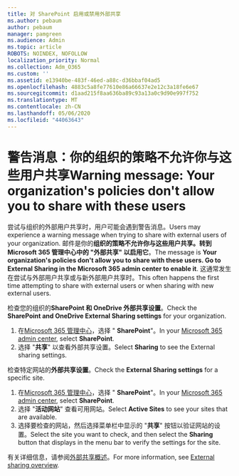 ```yaml
---
title: 对 SharePoint 启用或禁用外部共享
ms.author: pebaum
author: pebaum
manager: pamgreen
ms.audience: Admin
ms.topic: article
ROBOTS: NOINDEX, NOFOLLOW
localization_priority: Normal
ms.collection: Adm_O365
ms.custom: ''
ms.assetid: e13940be-483f-46ed-a88c-d36bbaf04ad5
ms.openlocfilehash: 4883c5a8fe77610e86a66637e2e12c3a18fe6e67
ms.sourcegitcommit: d1aad215f8aa636ba89c93a13a0c9d90e997f752
ms.translationtype: MT
ms.contentlocale: zh-CN
ms.lasthandoff: 05/06/2020
ms.locfileid: "44063643"
---
```

# <a name="warning-message-your-organizations-policies-dont-allow-you-to-share-with-these-users"></a><span data-ttu-id="256ab-102">警告消息：你的组织的策略不允许你与这些用户共享</span><span class="sxs-lookup"><span data-stu-id="256ab-102">Warning message: Your organization's policies don't allow you to share with these users</span></span>

<span data-ttu-id="256ab-103">尝试与组织的外部用户共享时，用户可能会遇到警告消息。</span><span class="sxs-lookup"><span data-stu-id="256ab-103">Users may experience a warning message when trying to share with external users of your organization.</span></span> <span data-ttu-id="256ab-104">邮件是你的**组织的策略不允许你与这些用户共享。转到 Microsoft 365 管理中心中的 "外部共享" 以启用它**。</span><span class="sxs-lookup"><span data-stu-id="256ab-104">The message is **Your organization's policies don't allow you to share with these users. Go to External Sharing in the Microsoft 365 admin center to enable it**.</span></span> <span data-ttu-id="256ab-105">这通常发生在尝试与外部用户共享或与新外部用户共享时。</span><span class="sxs-lookup"><span data-stu-id="256ab-105">This often happens the first time attempting to share with external users or when sharing with new external users.</span></span>

<span data-ttu-id="256ab-106">检查您的组织的**SharePoint 和 OneDrive 外部共享设置**。</span><span class="sxs-lookup"><span data-stu-id="256ab-106">Check the **SharePoint and OneDrive External Sharing settings** for your organization.</span></span>

1. <span data-ttu-id="256ab-107">在[Microsoft 365 管理中心](https://admin.microsoft.com/AdminPortal/Home#/homepage">https://admin.microsoft.com/)，选择 " **SharePoint**"。</span><span class="sxs-lookup"><span data-stu-id="256ab-107">In your [Microsoft 365 admin center](https://admin.microsoft.com/AdminPortal/Home#/homepage">https://admin.microsoft.com/), select **SharePoint**.</span></span>
3. <span data-ttu-id="256ab-108">选择 "**共享**" 以查看外部共享设置。</span><span class="sxs-lookup"><span data-stu-id="256ab-108">Select **Sharing** to see the External sharing settings.</span></span>

<span data-ttu-id="256ab-109">检查特定网站的**外部共享设置**。</span><span class="sxs-lookup"><span data-stu-id="256ab-109">Check the **External Sharing settings** for a specific site.</span></span>

1. <span data-ttu-id="256ab-110">在[Microsoft 365 管理中心](https://admin.microsoft.com/AdminPortal/Home#/homepage">https://admin.microsoft.com/)，选择 " **SharePoint**"。</span><span class="sxs-lookup"><span data-stu-id="256ab-110">In your [Microsoft 365 admin center](https://admin.microsoft.com/AdminPortal/Home#/homepage">https://admin.microsoft.com/), select **SharePoint**.</span></span>
2. <span data-ttu-id="256ab-111">选择 "**活动网站**" 查看可用网站。</span><span class="sxs-lookup"><span data-stu-id="256ab-111">Select **Active Sites** to see your sites that are available.</span></span>
3. <span data-ttu-id="256ab-112">选择要检查的网站，然后选择菜单栏中显示的 "**共享**" 按钮以验证网站的设置。</span><span class="sxs-lookup"><span data-stu-id="256ab-112">Select the site you want to check, and then select the **Sharing** button that displays in the menu bar to verify the settings for the site.</span></span>

<span data-ttu-id="256ab-113">有关详细信息，请参阅[外部共享概述](https://docs.microsoft.com/sharepoint/external-sharing-overview)。</span><span class="sxs-lookup"><span data-stu-id="256ab-113">For more information, see [External sharing overview](https://docs.microsoft.com/sharepoint/external-sharing-overview).</span></span>
